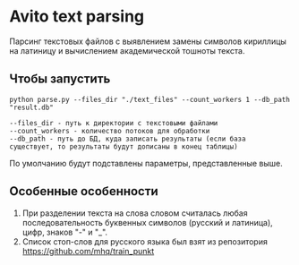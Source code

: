 # Avito text parsing

Парсинг текстовых файлов с выявлением замены символов кириллицы на латиницу и вычислением академической тошноты текста.

## Чтобы запустить

	python parse.py --files_dir "./text_files" --count_workers 1 --db_path "result.db"

    --files_dir - путь к директории с текстовыми файлами
    --count_workers - количество потоков для обработки
    --db_path - путь до БД, куда записать результаты (если база существует, то результаты будут дописаны в конец таблицы)

По умолчанию будут подставлены параметры, представленные выше.

## Особенные особенности

1. При разделении текста на слова словом считалась любая последовательность буквенных символов (русский и латиница), цифр, знаков "-" и "_".
2. Список стоп-слов для русского языка был взят из репозитория https://github.com/mhq/train_punkt
